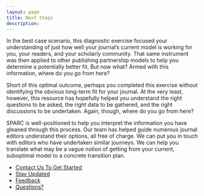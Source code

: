 ```yaml
---
layout: page
title: Next Steps
description:
---
```

In the best case scenario, this diagnostic exercise focused your understanding of just how well your journal’s current model is working for you, your readers, and your scholarly community.  That same instrument was then applied to other publishing partnership models to help you determine a potentially better fit.  But now what?  Armed with this information, where do you go from here?

Short of this optimal outcome, perhaps you completed this exercise without identifying the obvious long-term fit for your journal.  At the very least, however, this resource has hopefully helped you understand the right questions to be asked, the right data to be gathered, and the right discussions to be undertaken.  Again, though, where do you go from here?

SPARC is well-positioned to help you interpret the information you have gleaned through this process. Our team has helped guide numerous journal editors understand their options, all free of charge.  We can put you in touch with editors who have undertaken similar journeys.  We can help you translate what may be a vague notion of getting from your current, suboptimal model to a concrete transition plan.

<ul class="actions">
  <li><a href="/updates" class="button special big">Contact Us To Get Started</a></li>
  <li><a href="/updates" class="button small">Stay Updated</a></li>
  <li><a href="/feedback" class="button small">Feedback</a></li>
  <li><a href="/feedback" class="button small">Questions?</a></li>
</ul>

<!-- turn this into a form, don't linkout --> 
